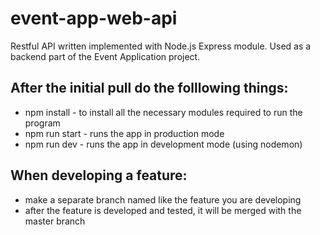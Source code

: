 # event-app-web-api
Restful API written implemented with Node.js Express module. Used as a backend part of the Event Application project.

After the initial pull do the folllowing things:
-
- npm install - to install all the necessary modules required to run the program
- npm run start - runs the app in production mode
- npm run dev - runs the app in development mode (using nodemon)

When developing a feature:
-
- make a separate branch named like the feature you are developing
- after the feature is developed and tested, it will be merged with the master branch
